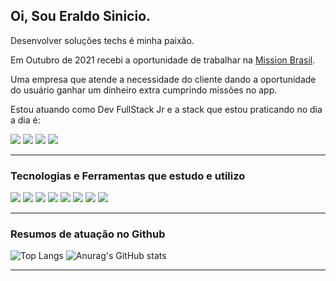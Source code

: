 ## Oi, Sou Eraldo Sinicio.

Desenvolver soluções techs é minha paixão.

Em Outubro de 2021 recebi a oportunidade de trabalhar na <a href="https://www.missionbrasil.com.br/" target="_blank">Mission Brasil</a>.

Uma empresa que atende a necessidade do cliente dando a oportunidade do usuário ganhar um dinheiro extra cumprindo missões no app.

Estou atuando como Dev FullStack Jr e a stack que estou praticando no dia a dia é:

<img src="https://img.shields.io/badge/React-20232A?style=for-the-badge&logo=react&logoColor=61DAFB" /> <img src="https://img.shields.io/badge/Node.js-43853D?style=for-the-badge&logo=node.js&logoColor=white" /> <img src="https://img.shields.io/badge/PostgreSQL-316192?style=for-the-badge&logo=postgresql&logoColor=white" /> <img src="https://img.shields.io/badge/Express.js-000000?style=for-the-badge&logo=express&logoColor=white" /> 

<hr />

### Tecnologias e Ferramentas que estudo e utilizo
<img src="https://img.shields.io/badge/JavaScript-F7DF1E?style=for-the-badge&logo=javascript&logoColor=black" /> <img src="https://img.shields.io/badge/CSS3-1572B6?style=for-the-badge&logo=css3&logoColor=white" /> <img src="https://img.shields.io/badge/HTML5-E34F26?style=for-the-badge&logo=html5&logoColor=white" /> <img src="https://img.shields.io/badge/Python-14354C?style=for-the-badge&logo=python&logoColor=white" /> <img src="https://img.shields.io/badge/Microsoft_Excel-217346?style=for-the-badge&logo=microsoft-excel&logoColor=white" /> <img src="https://img.shields.io/badge/Visual_Studio_Code-0078D4?style=for-the-badge&logo=visual%20studio%20code&logoColor=white" /> <img src="https://img.shields.io/badge/Insomnia-5849be?style=for-the-badge&logo=Insomnia&logoColor=white" />
<img src="https://img.shields.io/badge/Git-F05032?style=for-the-badge&logo=git&logoColor=white" />

<hr />

### Resumos de atuação no Github
![Top Langs](https://github-readme-stats.vercel.app/api/top-langs/?username=eraldosiniciof&langs_count=8&theme=dark&layout=compact) ![Anurag's GitHub stats](https://github-readme-stats.vercel.app/api?username=eraldosiniciof&show_icons=true&theme=dark)

<hr />
